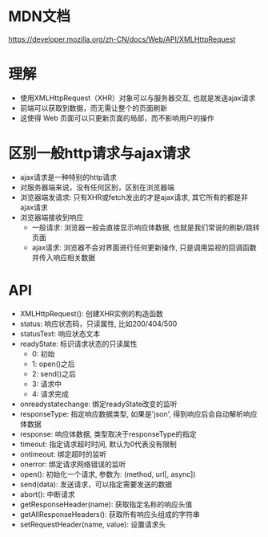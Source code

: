 # MDN文档
https://developer.mozilla.org/zh-CN/docs/Web/API/XMLHttpRequest

# 理解
* 使用XMLHttpRequest（XHR）对象可以与服务器交互, 也就是发送ajax请求
* 前端可以获取到数据，而无需让整个的页面刷新
* 这使得 Web 页面可以只更新页面的局部，而不影响用户的操作

# 区别一般http请求与ajax请求
* ajax请求是一种特别的http请求
* 对服务器端来说，没有任何区别，区别在浏览器端
* 浏览器端发请求: 只有XHR或fetch发出的才是ajax请求, 其它所有的都是非ajax请求
* 浏览器端接收到响应
  * 一般请求: 浏览器一般会直接显示响应体数据, 也就是我们常说的刷新/跳转页面
  * ajax请求: 浏览器不会对界面进行任何更新操作, 只是调用监视的回调函数并传入响应相关数据

# API
* XMLHttpRequest(): 创建XHR实例的构造函数
* status: 响应状态码，只读属性, 比如200/404/500
* statusText: 响应状态文本
* readyState: 标识请求状态的只读属性
  * 0: 初始
  * 1: open()之后
  * 2: send()之后
  * 3: 请求中
  * 4: 请求完成
* onreadystatechange: 绑定readyState改变的监听
* responseType: 指定响应数据类型, 如果是'json', 得到响应后会自动解析响应体数据
* response: 响应体数据, 类型取决于responseType的指定
* timeout: 指定请求超时时间, 默认为0代表没有限制
* ontimeout: 绑定超时的监听
* onerror: 绑定请求网络错误的监听
* open(): 初始化一个请求, 参数为: (method, url[, async])
* send(data): 发送请求，可以指定需要发送的数据
* abort(): 中断请求
* getResponseHeader(name): 获取指定名称的响应头值
* getAllResponseHeaders(): 获取所有响应头组成的字符串
* setRequestHeader(name, value): 设置请求头